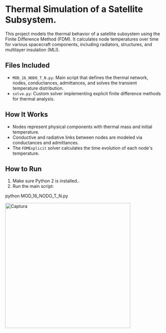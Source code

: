 # Thermal Simulation of a Satellite Subsystem.

This project models the thermal behavior of a satellite subsystem using the Finite Difference Method (FDM). It calculates node temperatures over time for various spacecraft components, including radiators, structures, and multilayer insulation (MLI).

## Files Included

- `MOD_16_NODO_T_N.py`: Main script that defines the thermal network, nodes, conductances, admittances, and solves the transient temperature distribution.
- `solve.py`: Custom solver implementing explicit finite difference methods for thermal analysis.

## How It Works

- Nodes represent physical components with thermal mass and initial temperature.
- Conductive and radiative links between nodes are modeled via conductances and admittances.
- The `FDMExplicit` solver calculates the time evolution of each node's temperature.

## How to Run

1. Make sure Python 2 is installed..
2. Run the main script:



python MOD_16_NODO_T_N.py


<img src="img/Captura.JPG" alt="Captura" width="400">

